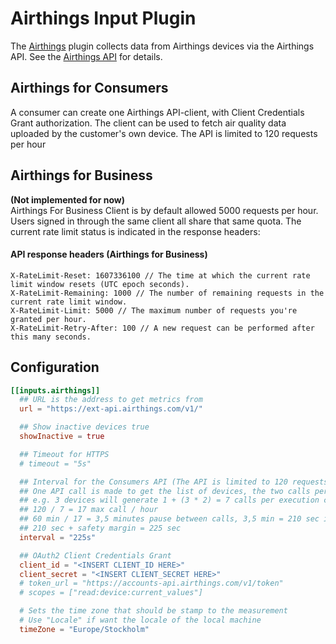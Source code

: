 # Airthings Input Plugin

The [Airthings](https://www.airthings.com) plugin collects data from Airthings devices via the Airthings API.
See the [Airthings API](https://developer.airthings.com/docs/api-getting-started/index.html) for details.

## Airthings for Consumers

A consumer can create one Airthings API-client, with Client Credentials Grant authorization.
The client can be used to fetch air quality data uploaded by the customer's own device.
The API is limited to 120 requests per hour

## Airthings for Business

**(Not implemented for now)**<BR/>
Airthings For Business Client is by default allowed 5000 requests per hour.
Users signed in through the same client all share that same quota.
The current rate limit status is indicated in the response headers:

#### API response headers (Airthings for Business)
```shell
X-RateLimit-Reset: 1607336100 // The time at which the current rate limit window resets (UTC epoch seconds).
X-RateLimit-Remaining: 1000 // The number of remaining requests in the current rate limit window.
X-RateLimit-Limit: 5000 // The maximum number of requests you're granted per hour.
X-RateLimit-Retry-After: 100 // A new request can be performed after this many seconds.
```

## Configuration

```toml
[[inputs.airthings]]
  ## URL is the address to get metrics from
  url = "https://ext-api.airthings.com/v1/"

  ## Show inactive devices true
  showInactive = true

  ## Timeout for HTTPS
  # timeout = "5s"

  ## Interval for the Consumers API (The API is limited to 120 requests per hour)
  ## One API call is made to get the list of devices, the two calls per device
  ## e.g. 3 devices will generate 1 + (3 * 2) = 7 calls per execution cycle.
  ## 120 / 7 = 17 max call / hour
  ## 60 min / 17 = 3,5 minutes pause between calls, 3,5 min = 210 sec interval
  ## 210 sec + safety margin = 225 sec
  interval = "225s"

  ## OAuth2 Client Credentials Grant
  client_id = "<INSERT CLIENT_ID HERE>"
  client_secret = "<INSERT CLIENT_SECRET HERE>"
  # token_url = "https://accounts-api.airthings.com/v1/token"
  # scopes = ["read:device:current_values"] 

  # Sets the time zone that should be stamp to the measurement
  # Use "Locale" if want the locale of the local machine
  timeZone = "Europe/Stockholm"
```
